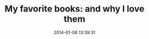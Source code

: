---
date: 2014-01-06 13:39:31
link:
  source: pocket
  source_url: https://getpocket.com
  text: 'My favorite books: and why I love them'
  url: http://scottberkun.com/2010/my-favorite-books/
slug: my-favorite-books-and-why-i-love-them
source: pocket
title: 'My favorite books: and why I love them'
---